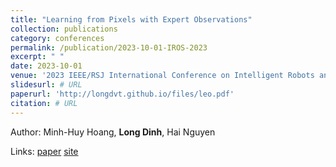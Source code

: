 ```yaml
---
title: "Learning from Pixels with Expert Observations"
collection: publications
category: conferences
permalink: /publication/2023-10-01-IROS-2023
excerpt: " "
date: 2023-10-01
venue: '2023 IEEE/RSJ International Conference on Intelligent Robots and Systems (IROS)'
slidesurl: # URL
paperurl: 'http://longdvt.github.io/files/leo.pdf'
citation: # URL
---
```

Author: Minh-Huy Hoang, **Long Dinh**, Hai Nguyen

Links: [paper](https://ieeexplore.ieee.org/abstract/document/10342043)    [site](https://sites.google.com/view/leo-rb)